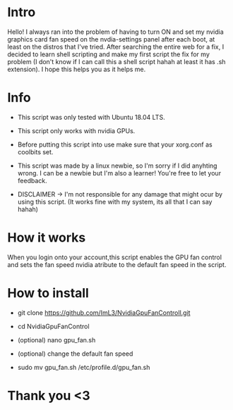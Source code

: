 # Intro
Hello! I always ran into the problem of having to turn ON and set my nvidia graphics card fan speed on the nvdia-settings panel after each boot, at least on the distros that I've tried. After searching the entire web for a fix, I decided to learn shell scripting and make my first script the fix for my problem (I don't know if I can call this a shell script hahah at least it has .sh extension). I hope this helps you as it helps me.

# Info
- This script was only tested with Ubuntu 18.04 LTS.

- This script only works with nvidia GPUs.

- Before putting this script into use make sure that your xorg.conf as coolbits set.

- This script was made by a linux newbie, so I'm sorry if I did anyhting wrong. I can be a newbie but I'm also a learner! You're free to let your feedback.

- DISCLAIMER -> I'm not responsible for any damage that might ocur by using this script. (It works fine with my system, its all that I can say hahah)

# How it works
When you login onto your account,this script enables the GPU fan control and sets the fan speed nvidia atribute to the default fan speed in the script.

# How to install
- git clone https://github.com/ImL3/NvidiaGpuFanControll.git

- cd NvidiaGpuFanControl

- (optional) nano gpu_fan.sh

- (optional) change the default fan speed

- sudo mv gpu_fan.sh /etc/profile.d/gpu_fan.sh

# Thank you <3
